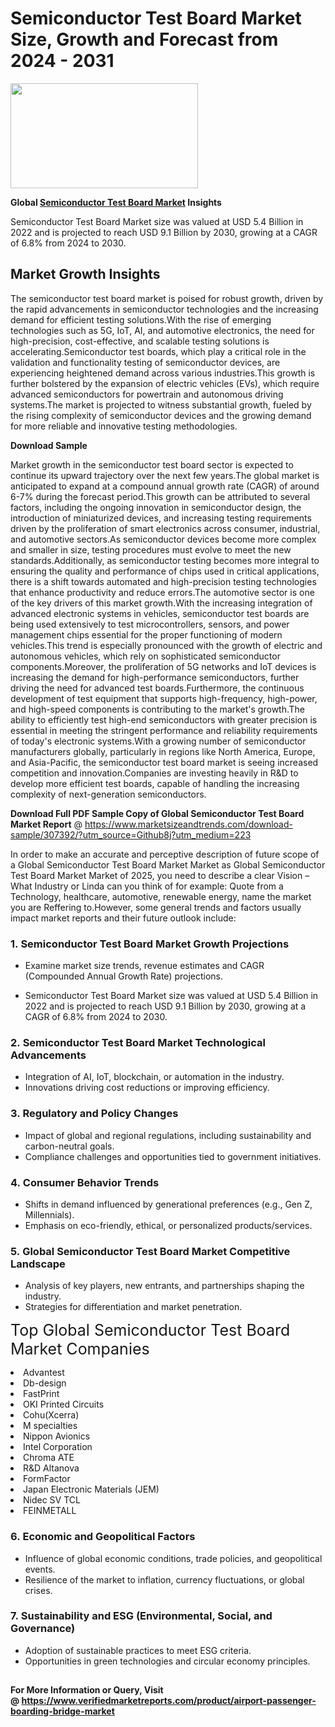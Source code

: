 <H1>Semiconductor Test Board Market Size, Growth and Forecast from 2024 - 2031</H1><img class="aligncenter size-medium wp-image-584254" src="https://thirdeyenews.in/wp-content/uploads/2024/09/Global-Market-Research-300x168.jpeg" alt="" width="300" height="168" /><p><strong>Global&nbsp;<a href="https://www.marketsizeandtrends.com/download-sample/307392/?utm_source=Github8j?utm_medium=223">Semiconductor Test Board Market</a> Insights</strong></p><p>Semiconductor Test Board Market size was valued at USD 5.4 Billion in 2022 and is projected to reach USD 9.1 Billion by 2030, growing at a CAGR of 6.8% from 2024 to 2030.</p><p><h2>Market Growth Insights</h2> <p>The semiconductor test board market is poised for robust growth, driven by the rapid advancements in semiconductor technologies and the increasing demand for efficient testing solutions.With the rise of emerging technologies such as 5G, IoT, AI, and automotive electronics, the need for high-precision, cost-effective, and scalable testing solutions is accelerating.Semiconductor test boards, which play a critical role in the validation and functionality testing of semiconductor devices, are experiencing heightened demand across various industries.This growth is further bolstered by the expansion of electric vehicles (EVs), which require advanced semiconductors for powertrain and autonomous driving systems.The market is projected to witness substantial growth, fueled by the rising complexity of semiconductor devices and the growing demand for more reliable and innovative testing methodologies.</p> <p><strong>Download Sample</strong></p> <p>Market growth in the semiconductor test board sector is expected to continue its upward trajectory over the next few years.The global market is anticipated to expand at a compound annual growth rate (CAGR) of around 6-7% during the forecast period.This growth can be attributed to several factors, including the ongoing innovation in semiconductor design, the introduction of miniaturized devices, and increasing testing requirements driven by the proliferation of smart electronics across consumer, industrial, and automotive sectors.As semiconductor devices become more complex and smaller in size, testing procedures must evolve to meet the new standards.Additionally, as semiconductor testing becomes more integral to ensuring the quality and performance of chips used in critical applications, there is a shift towards automated and high-precision testing technologies that enhance productivity and reduce errors.The automotive sector is one of the key drivers of this market growth.With the increasing integration of advanced electronic systems in vehicles, semiconductor test boards are being used extensively to test microcontrollers, sensors, and power management chips essential for the proper functioning of modern vehicles.This trend is especially pronounced with the growth of electric and autonomous vehicles, which rely on sophisticated semiconductor components.Moreover, the proliferation of 5G networks and IoT devices is increasing the demand for high-performance semiconductors, further driving the need for advanced test boards.Furthermore, the continuous development of test equipment that supports high-frequency, high-power, and high-speed components is contributing to the market's growth.The ability to efficiently test high-end semiconductors with greater precision is essential in meeting the stringent performance and reliability requirements of today's electronic systems.With a growing number of semiconductor manufacturers globally, particularly in regions like North America, Europe, and Asia-Pacific, the semiconductor test board market is seeing increased competition and innovation.Companies are investing heavily in R&D to develop more efficient test boards, capable of handling the increasing complexity of next-generation semiconductors.<p><span class=""><strong>Download Full PDF Sample Copy of Global Semiconductor Test Board Market Report</strong> @ <a href="https://www.marketsizeandtrends.com/download-sample/307392/?utm_source=Github8j?utm_medium=223" target="_blank">https://www.marketsizeandtrends.com/download-sample/307392/?utm_source=Github8j?utm_medium=223</a></span></p><p>In order to make an accurate and perceptive description of future scope of a Global&nbsp;Semiconductor Test Board Market Market as Global&nbsp;Semiconductor Test Board Market Market of 2025, you need to describe a clear Vision &ndash; What Industry or Linda can you think of for example: Quote from a Technology, healthcare, automotive, renewable energy, name the market you are Reffering to.However, some general trends and factors usually impact market reports and their future outlook include:</p><h3>1.&nbsp;<strong>Semiconductor Test Board Market Growth Projections</strong></h3><ul><li>Examine market size trends, revenue estimates and CAGR (Compounded Annual Growth Rate) projections.</li><li><p>Semiconductor Test Board Market size was valued at USD 5.4 Billion in 2022 and is projected to reach USD 9.1 Billion by 2030, growing at a CAGR of 6.8% from 2024 to 2030.</p></li></ul><h3>2.&nbsp;<strong>Semiconductor Test Board Market Technological Advancements</strong></h3><ul><li>Integration of AI, IoT, blockchain, or automation in the industry.</li><li>Innovations driving cost reductions or improving efficiency.</li></ul><h3>3.&nbsp;<strong>Regulatory and Policy Changes</strong></h3><ul><li>Impact of global and regional regulations, including sustainability and carbon-neutral goals.</li><li>Compliance challenges and opportunities tied to government initiatives.</li></ul><h3>4.&nbsp;<strong>Consumer Behavior Trends</strong></h3><ul><li>Shifts in demand influenced by generational preferences (e.g., Gen Z, Millennials).</li><li>Emphasis on eco-friendly, ethical, or personalized products/services.</li></ul><h3>5.&nbsp;<strong>Global Semiconductor Test Board Market Competitive Landscape</strong></h3><ul><li>Analysis of key players, new entrants, and partnerships shaping the industry.</li><li>Strategies for differentiation and market penetration.</li></ul><p data-pm-slice="1 1 []"><span style="color: inherit; font-family: inherit; font-size: 25px;">Top Global Semiconductor Test Board Market Companies</span></p><div class="" data-test-id=""><p><li>Advantest</li><li> Db-design</li><li> FastPrint</li><li> OKI Printed Circuits</li><li> Cohu(Xcerra)</li><li> M specialties</li><li> Nippon Avionics</li><li> Intel Corporation</li><li> Chroma ATE</li><li> R&D Altanova</li><li> FormFactor</li><li> Japan Electronic Materials (JEM)</li><li> Nidec SV TCL</li><li> FEINMETALL</li></p></div><h3>6.&nbsp;<strong>Economic and Geopolitical Factors</strong></h3><ul><li>Influence of global economic conditions, trade policies, and geopolitical events.</li><li>Resilience of the market to inflation, currency fluctuations, or global crises.</li></ul><h3>7.&nbsp;<strong>Sustainability and ESG (Environmental, Social, and Governance)</strong></h3><ul><li>Adoption of sustainable practices to meet ESG criteria.</li><li>Opportunities in green technologies and circular economy principles.</li></ul><h2><strong style="font-size: 14px;">For More Information or Query, Visit @&nbsp;</strong><a style="background-color: #ffffff; font-size: 14px;" href="https://www.marketsizeandtrends.com/report/semiconductor-test-board-market/" target="_blank">https://www.verifiedmarketreports.com/product/airport-passenger-boarding-bridge-market</a></h2>